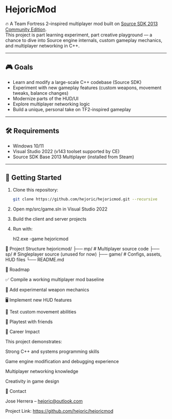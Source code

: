 # HejoricMod

🔥 A Team Fortress 2–inspired multiplayer mod built on [Source SDK 2013 Community Edition](https://github.com/Nbc66/source-sdk-2013-ce).  
This project is part learning experiment, part creative playground — a chance to dive into Source engine internals, custom gameplay mechanics, and multiplayer networking in C++.

---

## 🎮 Goals
- Learn and modify a large-scale C++ codebase (Source SDK)
- Experiment with new gameplay features (custom weapons, movement tweaks, balance changes)
- Modernize parts of the HUD/UI
- Explore multiplayer networking logic
- Build a unique, personal take on TF2-inspired gameplay

---

## 🛠 Requirements
- Windows 10/11
- Visual Studio 2022 (v143 toolset supported by CE)
- Source SDK Base 2013 Multiplayer (installed from Steam)

---

## 🚀 Getting Started
1. Clone this repository:
   ```bash
   git clone https://github.com/hejoric/hejoricmod.git --recursive
2. Open mp/src/game.sln in Visual Studio 2022

3. Build the client and server projects

4. Run with:

      hl2.exe -game hejoricmod

📂 Project Structure
hejoricmod/
├── mp/        # Multiplayer source code
├── sp/        # Singleplayer source (unused for now)
├── game/      # Configs, assets, HUD files
└── README.md

📌 Roadmap

✅ Compile a working multiplayer mod baseline

🔧 Add experimental weapon mechanics

🖥️ Implement new HUD features

🏃 Test custom movement abilities

🎉 Playtest with friends

💼 Career Impact

This project demonstrates:

Strong C++ and systems programming skills

Game engine modification and debugging experience

Multiplayer networking knowledge

Creativity in game design

📧 Contact

Jose Herrera – hejoric@outlook.com

Project Link: https://github.com/hejoric/hejoricmod
